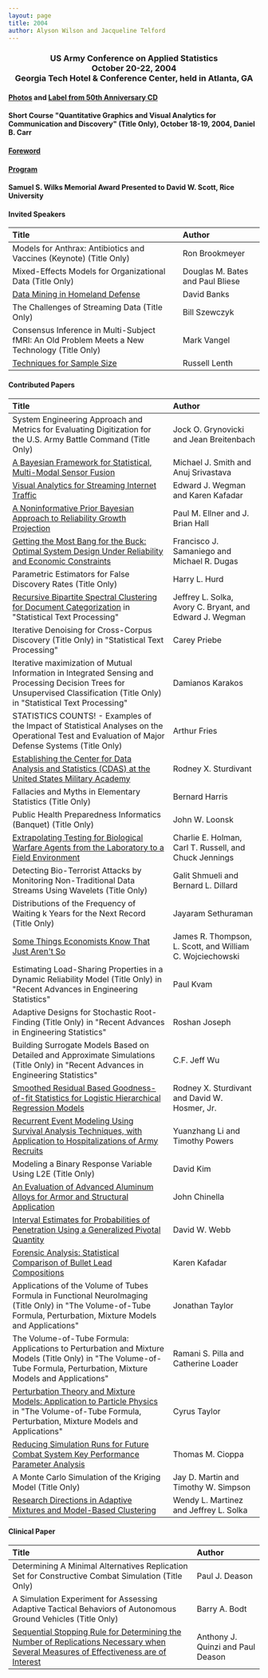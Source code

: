 ```yaml
---
layout: page
title: 2004
author: Alyson Wilson and Jacqueline Telford
---
```

<div align="center"><h3>US Army Conference on Applied Statistics<br>
October 20-22, 2004<br>
Georgia Tech Hotel & Conference Center, held in Atlanta, GA</h3></div>


#### [Photos](https://alysongwilson.github.io/ACAS/DOE6/Photos2004.pdf) and [Label from 50th Anniversary CD](https://alysongwilson.github.io/ACAS/DOE6/03041488_Label.png)

#### Short Course "Quantitative Graphics and Visual Analytics for Communication and Discovery" (Title Only), October 18-19, 2004, Daniel B. Carr

#### [Foreword](https://alysongwilson.github.io/ACAS/DOE6/ACAS10Foreword.pdf#page=1)

#### [Program](https://alysongwilson.github.io/ACAS/DOE6/ACAS10Program.pdf#page=1)

#### Samuel S. Wilks Memorial Award Presented to David W. Scott, Rice University


#### Invited Speakers

| Title | Author |
| :--- | :--- |
| Models for Anthrax: Antibiotics and Vaccines (Keynote) (Title Only) | Ron Brookmeyer |
| Mixed-Effects Models for Organizational Data (Title Only) | Douglas M. Bates and Paul Bliese |
| [Data Mining in Homeland Defense](https://alysongwilson.github.io/ACAS/DOE6/ACAS10.pdf#page=278) | David Banks |
| The Challenges of Streaming Data (Title Only) | Bill Szewczyk |
| Consensus Inference in Multi-Subject fMRI: An Old Problem Meets a New Technology (Title Only) | Mark Vangel |
| [Techniques for Sample Size](https://alysongwilson.github.io/ACAS/DOE6/ACAS10.pdf#page=573) | Russell Lenth |
 

#### Contributed Papers

| Title | Author |
| :--- | :--- |
| System Engineering Approach and Metrics for Evaluating Digitization for the U.S. Army Battle Command (Title Only) | Jock O. Grynovicki and Jean Breitenbach |
| [A Bayesian Framework for Statistical, Multi-Modal Sensor Fusion](https://alysongwilson.github.io/ACAS/DOE6/ACAS10.pdf#page=9) | Michael J. Smith and Anuj Srivastava |
| [Visual Analytics for Streaming Internet Traffic](https://alysongwilson.github.io/ACAS/DOE6/ACAS10.pdf#page=51) | Edward J. Wegman and Karen Kafadar |
| [A Noninformative Prior Bayesian Approach to Reliability Growth Projection](https://alysongwilson.github.io/ACAS/DOE6/ACAS10.pdf#page=102) | Paul M. Ellner and J. Brian Hall |
| [Getting the Most Bang for the Buck: Optimal System Design Under Reliability and Economic Constraints](https://alysongwilson.github.io/ACAS/DOE6/ACAS10.pdf#page=128) | Francisco J. Samaniego and Michael R. Dugas |
| Parametric Estimators for False Discovery Rates (Title Only) | Harry L. Hurd |
| [Recursive Bipartite Spectral Clustering for Document Categorization](https://alysongwilson.github.io/ACAS/DOE6/ACAS10.pdf#page=135) in "Statistical Text Processing" | Jeffrey L. Solka, Avory C. Bryant, and Edward J. Wegman |
| Iterative Denoising for Cross-Corpus Discovery (Title Only) in "Statistical Text Processing" | Carey Priebe |
| Iterative maximization of Mutual Information in Integrated Sensing and Processing Decision Trees for Unsupervised Classification (Title Only) in "Statistical Text Processing"| Damianos Karakos |
| STATISTICS COUNTS! - Examples of the Impact of Statistical Analyses on the Operational Test and Evaluation of Major Defense Systems (Title Only) | Arthur Fries |
| [Establishing the Center for Data Analysis and Statistics (CDAS) at the United States Military Academy](https://alysongwilson.github.io/ACAS/DOE6/ACAS10.pdf#page=240) | Rodney X. Sturdivant |
| Fallacies and Myths in Elementary Statistics (Title Only) | Bernard Harris |
| Public Health Preparedness Informatics (Banquet) (Title Only) | John W. Loonsk |
| [Extrapolating Testing for Biological Warfare Agents from the Laboratory to a Field Environment](https://alysongwilson.github.io/ACAS/DOE6/ACAS10.pdf#page=306) | Charlie E. Holman, Carl T. Russell, and Chuck Jennings |
| Detecting Bio-Terrorist Attacks by Monitoring Non-Traditional Data Streams Using Wavelets (Title Only) | Galit Shmueli and Bernard L. Dillard |
| Distributions of the Frequency of Waiting k Years for the Next Record (Title Only) | Jayaram Sethuraman |
| [Some Things Economists Know That Just Aren't So](https://alysongwilson.github.io/ACAS/DOE6/ACAS10.pdf#page=313) | James R. Thompson, L. Scott, and William C. Wojciechowski |
| Estimating Load-Sharing Properties in a Dynamic Reliability Model (Title Only) in "Recent Advances in Engineering Statistics" | Paul Kvam |
| Adaptive Designs for Stochastic Root-Finding (Title Only) in "Recent Advances in Engineering Statistics" | Roshan Joseph |
| Building Surrogate Models Based on Detailed and Approximate Simulations (Title Only) in "Recent Advances in Engineering Statistics" | C.F. Jeff Wu |
| [Smoothed Residual Based Goodness-of-fit Statistics for Logistic Hierarchical Regression Models](https://alysongwilson.github.io/ACAS/DOE6/ACAS10.pdf#page=372) | Rodney X. Sturdivant and David W. Hosmer, Jr.|
| [Recurrent Event Modeling Using Survival Analysis Techniques, with Application to Hospitalizations of Army Recruits](https://alysongwilson.github.io/ACAS/DOE6/ACAS10.pdf#page=385) | Yuanzhang Li and Timothy Powers |
| Modeling a Binary Response Variable Using L2E (Title Only) | David Kim |
| [An Evaluation of Advanced Aluminum Alloys for Armor and Structural Application](https://alysongwilson.github.io/ACAS/DOE6/ACAS10.pdf#page=401) | John Chinella |
| [Interval Estimates for Probabilities of Penetration Using a Generalized Pivotal Quantity](https://alysongwilson.github.io/ACAS/DOE6/ACAS10.pdf#page=433) | David W. Webb |
| [Forensic Analysis: Statistical Comparison of Bullet Lead Compositions](https://alysongwilson.github.io/ACAS/DOE6/ACAS10.pdf#page=441) | Karen Kafadar |
| Applications of the Volume of Tubes Formula in Functional NeuroImaging (Title Only) in "The Volume-of-Tube Formula, Perturbation, Mixture Models and Applications" | Jonathan Taylor |
| The Volume-of-Tube Formula: Applications to Perturbation and Mixture Models (Title Only) in "The Volume-of-Tube Formula, Perturbation, Mixture Models and Applications" | Ramani S. Pilla and Catherine Loader |
| [Perturbation Theory and Mixture Models: Application to Particle Physics](https://alysongwilson.github.io/ACAS/DOE6/ACAS10.pdf#page=498) in "The Volume-of-Tube Formula, Perturbation, Mixture Models and Applications" | Cyrus Taylor |
| [Reducing Simulation Runs for Future Combat System Key Performance Parameter Analysis](https://alysongwilson.github.io/ACAS/DOE6/ACAS10.pdf#page=521) | Thomas M. Cioppa |
| A Monte Carlo Simulation of the Kriging Model (Title Only) | Jay D. Martin and Timothy W. Simpson |
| [Research Directions in Adaptive Mixtures and Model-Based Clustering](https://alysongwilson.github.io/ACAS/DOE6/ACAS10.pdf#page=545) | Wendy L. Martinez and Jeffrey L. Solka |


#### Clinical Paper

| Title | Author |
| :--- | :--- |
| Determining A Minimal Alternatives Replication Set for Constructive Combat Simulation (Title Only) | Paul J. Deason |
| A Simulation Experiment for Assessing Adaptive Tactical Behaviors of Autonomous Ground Vehicles (Title Only) | Barry A. Bodt |
| [Sequential Stopping Rule for Determining the Number of Replications Necessary when Several Measures of Effectiveness are of Interest](https://alysongwilson.github.io/ACAS/DOE6/ACAS10.pdf#page=244) | Anthony J. Quinzi and Paul Deason |
